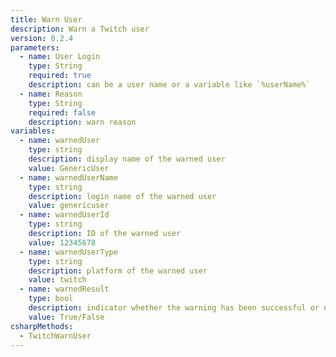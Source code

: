 ```yaml
---
title: Warn User
description: Warn a Twitch user
version: 0.2.4
parameters:
  - name: User Login
    type: String
    required: true
    description: can be a user name or a variable like `%userName%`
  - name: Reason
    type: String
    required: false
    description: warn reason
variables:
  - name: warnedUser
    type: string
    description: display name of the warned user
    value: GenericUser
  - name: warnedUserName
    type: string
    description: login name of the warned user
    value: genericuser
  - name: warnedUserId
    type: string
    description: ID of the warned user
    value: 12345678
  - name: warnedUserType
    type: string
    description: platform of the warned user
    value: twitch
  - name: warnedResult
    type: bool
    description: indicator whether the warning has been successful or not
    value: True/False
csharpMethods:
  - TwitchWarnUser
---
```

